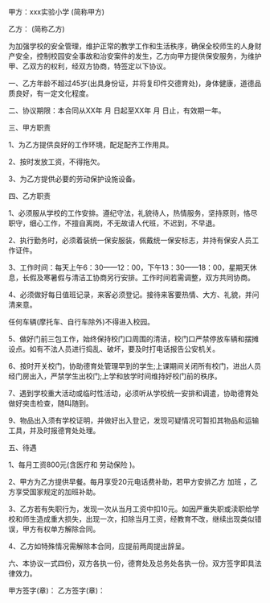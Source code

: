 
 


甲方：xxx实验小学 (简称甲方)


乙方： (简称乙方)


为加强学校的安全管理，维护正常的教学工作和生活秩序，确保全校师生的人身财产安全，控制校园安全事故和治安案件的发生，乙方向甲方提供保安服务，为维护甲、乙双方的权利，经双方协商，特签定以下协议。


一、乙方年龄不超过45岁(出具身份证，并将复印件交德育处)，身体健康，道德品质良好，有一定文化程度。


二、协议期限：本合同从XX年 月 日起至XX年 月 日止，有效期一年。


三、甲方职责


1、为乙方提供良好的工作环境，配足配齐工作用具。


2、按时发放工资，不得拖欠。


3、为乙方提供必要的劳动保护设施设备。


四、乙方职责


1、必须服从学校的工作安排。遵纪守法，礼貌待人，热情服务，坚持原则，恪尽职守，细心工作，不擅自离岗，不无故请人代班，不迟到，不早退。


2、执行勤务时，必须着装统一保安服装，佩戴统一保安标志，并持有保安人员工作证件。


3、工作时间：每天上午6：30——12：00，下午13：30——18：00，星期天休息，长假及寒暑假与清洁工协商另行安排。工作时间若需调整，双方共同协商。


4、必须做好每日值班记录，来客必须登记。接待来客要热情、大方、礼貌，并问清来意。


任何车辆(摩托车、自行车除外)不得进入校园。


5、做好门前三包工作，始终保持校门口周围的清洁，校门口严禁停放车辆和摆摊设点。如有不法人员进行捣乱、破坏，要及时打电话报告公安机关。


6、按时开关校门，协助德育处管理早到的学生;上课期间关闭所有校门，进出人员经门房出入，严禁学生出校门;上学和放学时间维持好校门前的秩序。


7、遇到学校重大活动或临时性活动，必须听从学校统一安排和调遣，协助德育处做好突击检查，随叫随到。


9、物品出入须有学校证明，并做好出入登记，发现可疑情况可暂扣其物品和运输工具，并及时报德育处处理。


五、待遇


1、每月工资800元(含医疗和
劳动保险
)。


2、甲方为乙方提供早餐。每月享受20元电话费补助，若甲方安排乙方
加班
，乙方享受国家规定的加班补助。


3、乙方若有失职行为，发现一次从当月工资中扣10元。如因严重失职或渎职给学校和师生造成重大损失，出现一次，扣除当月工资，经教育不改，继续出现类似错误，甲方有权单方解除合同。


4、乙方如特殊情况需解除本合同，应提前两周提出辞呈。


六、本协议一式四份，双方各执一份，德育处及总务处各执一份。双方签字即具法律效力。


甲方签字(章)： 乙方签字(章)：
 


 

 
 
 
 
 
  


  
 

  


  


  
 
 
 
 

